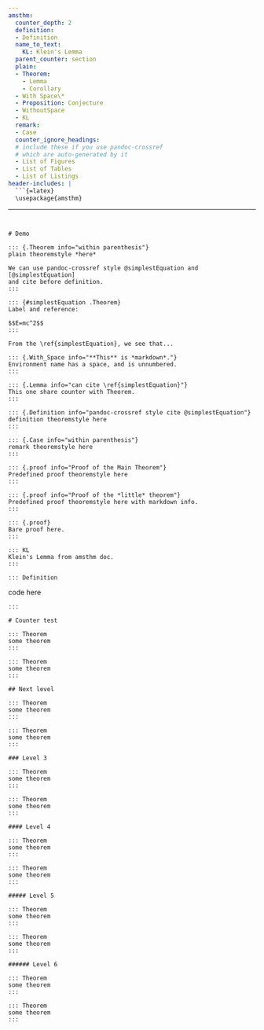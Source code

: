 ```yaml
---
amsthm:
  counter_depth: 2
  definition:
  - Definition
  name_to_text:
    KL: Klein's Lemma
  parent_counter: section
  plain:
  - Theorem:
    - Lemma
    - Corollary
  - With Space\*
  - Proposition: Conjecture
  - WithoutSpace
  - KL
  remark:
  - Case
  counter_ignore_headings:
  # include these if you use pandoc-crossref
  # which are auto-generated by it
  - List of Figures
  - List of Tables
  - List of Listings
header-includes: |
  ```{=latex}
  \usepackage{amsthm}
  ```
---
```


# Demo

::: {.Theorem info="within parenthesis"}
plain theoremstyle *here*

We can use pandoc-crossref style @simplestEquation and [@simplestEquation]
and cite before definition.
:::

::: {#simplestEquation .Theorem}
Label and reference:

$$E=mc^2$$
:::

From the \ref{simplestEquation}, we see that...

::: {.With_Space info="**This** is *markdown*."}
Environment name has a space, and is unnumbered.
:::

::: {.Lemma info="can cite \ref{simplestEquation}"}
This one share counter with Theorem.
:::

::: {.Definition info="pandoc-crossref style cite @simplestEquation"}
definition theoremstyle here
:::

::: {.Case info="within parenthesis"}
remark theoremstyle here
:::

::: {.proof info="Proof of the Main Theorem"}
Predefined proof theoremstyle here
:::

::: {.proof info="Proof of the *little* theorem"}
Predefined proof theoremstyle here with markdown info.
:::

::: {.proof}
Bare proof here.
:::

::: KL
Klein's Lemma from amsthm doc.
:::

::: Definition
```
code here
```
:::

# Counter test

::: Theorem
some theorem
:::

::: Theorem
some theorem
:::

## Next level

::: Theorem
some theorem
:::

::: Theorem
some theorem
:::

### Level 3

::: Theorem
some theorem
:::

::: Theorem
some theorem
:::

#### Level 4

::: Theorem
some theorem
:::

::: Theorem
some theorem
:::

##### Level 5

::: Theorem
some theorem
:::

::: Theorem
some theorem
:::

###### Level 6

::: Theorem
some theorem
:::

::: Theorem
some theorem
:::